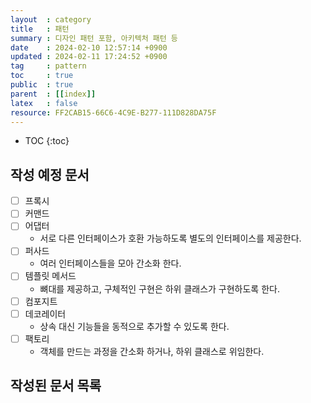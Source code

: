 ```yaml
---
layout  : category
title   : 패턴
summary : 디자인 패턴 포함, 아키텍처 패턴 등 
date    : 2024-02-10 12:57:14 +0900
updated : 2024-02-11 17:24:52 +0900
tag     : pattern 
toc     : true
public  : true
parent  : [[index]]
latex   : false
resource: FF2CAB15-66C6-4C9E-B277-111D828DA75F
---
```

* TOC
{:toc}

## 작성 예정 문서

- [ ] 프록시
- [ ] 커맨드
- [ ] 어댑터
	- 서로 다른 인터페이스가 호환 가능하도록 별도의 인터페이스를 제공한다.
- [ ] 퍼사드
	- 여러 인터페이스들을 모아 간소화 한다.
- [ ] 템플릿 메서드
	- 뼈대를 제공하고, 구체적인 구현은 하위 클래스가 구현하도록 한다.
- [ ] 컴포지트
- [ ] 데코레이터
	- 상속 대신 기능들을 동적으로 추가할 수 있도록 한다.
- [ ] 팩토리
	- 객체를 만드는 과정을 간소화 하거나, 하위 클래스로 위임한다.

## 작성된 문서 목록

